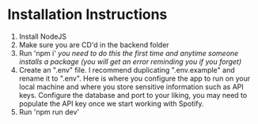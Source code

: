 # Installation Instructions
1) Install NodeJS
2) Make sure you are CD'd in the backend folder
3) Run 'npm i' *you need to do this the first time and anytime someone installs a package (you will get an error reminding you if you forget)* 
4) Create an ".env" file. I recommend duplicating ".env.example" and rename it to ".env". Here is where you configure the app to run on your local machine and where you store sensitive information such as API keys. Configure the database and port to your liking, you may need to populate the API key once we start working with Spotify.
5) Run 'npm run dev'